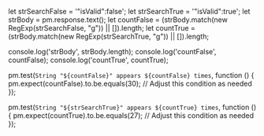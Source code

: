 let strSearchFalse = '"isValid":false';
let strSearchTrue = '"isValid":true';
let strBody = pm.response.text();
let countFalse = (strBody.match(new RegExp(strSearchFalse, "g")) || []).length;
let countTrue = (strBody.match(new RegExp(strSearchTrue, "g")) || []).length;

console.log('strBody', strBody.length);
console.log('countFalse', countFalse);
console.log('countTrue', countTrue);

pm.test(`String "${countFalse}" appears ${countFalse} times`, function () {
    pm.expect(countFalse).to.be.equals(30); // Adjust this condition as needed
});

pm.test(`String "${strSearchTrue}" appears ${countTrue} times`, function () {
    pm.expect(countTrue).to.be.equals(27); // Adjust this condition as needed
});
